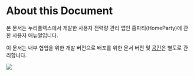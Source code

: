 # About this Document

본 문서는 누리플렉스에서 개발한 사용자 전력량 관리 앱인 홈파티(HomeParty)에 관한 사용자 매뉴얼입니다.

이 문서는 내부 협업을 위한 개발 버전으로 배포를 위한 문서 버전 및 [공간](https://app.gitbook.com/s/IkbtbZFeood7J9a7gBbF/)은 별도로 관리합니다.

![](<.gitbook/assets/그림3 (1).png>)
